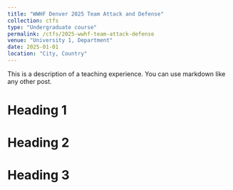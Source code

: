 ```yaml
---
title: "WWHF Denver 2025 Team Attack and Defense"
collection: ctfs
type: "Undergraduate course"
permalink: /ctfs/2025-wwhf-team-attack-defense
venue: "University 1, Department"
date: 2025-01-01
location: "City, Country"
---
```


This is a description of a teaching experience. You can use markdown like any other post.

Heading 1
======

Heading 2
======

Heading 3
======
